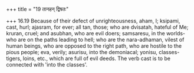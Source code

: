+++
title = "19 तानहन् द्विषतः"

+++
16.19 Because of their defect of unrighteousness, aham, I; ksipami,
cast, hurl; ajasram, for ever; all tan, those; who are dvisatah, hateful
of Me; kruran, cruel; and asubhan, who are evil doers; samsaresu, in the
worlds-who are on the paths leading to hell; who are the nara-adhaman,
vilest of human beings, who are opposed to the right path, who are
hostile to the pious people; eva, verily; asurisu, into the demoniacal;
yonisu, classes-tigers, loins, etc., which are full of evil deeds. The
verb cast is to be connected with 'into the classes'.
